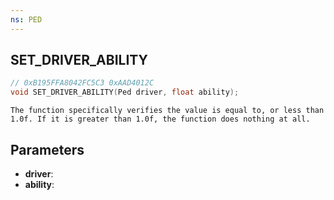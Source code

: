 ```yaml
---
ns: PED
---
```

## SET_DRIVER_ABILITY

```c
// 0xB195FFA8042FC5C3 0xAAD4012C
void SET_DRIVER_ABILITY(Ped driver, float ability);
```

```
The function specifically verifies the value is equal to, or less than 1.0f. If it is greater than 1.0f, the function does nothing at all.  
```

## Parameters
* **driver**: 
* **ability**: 

